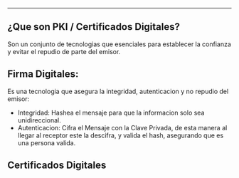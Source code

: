 
---
## ¿Que son PKI / Certificados Digitales?

Son un conjunto de tecnologias que esenciales para establecer la confianza y evitar el repudio de parte del emisor.

## Firma Digitales:

Es una tecnologia que asegura la integridad, autenticacion y no repudio del emisor:

- Integridad: Hashea el mensaje para que la informacion solo sea unidireccional.
- Autenticacion: Cifra el Mensaje con la Clave Privada, de esta manera al llegar al receptor este la descifra, y valida el hash, asegurando que es una persona valida.

## Certificados Digitales


